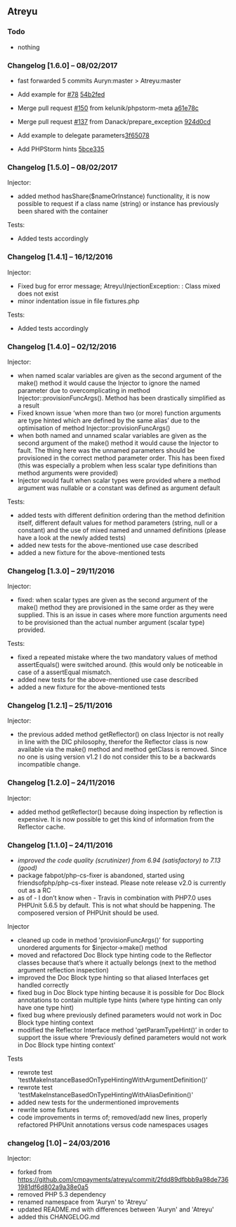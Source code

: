 ## Atreyu

### Todo
- nothing

### Changelog [1.6.0] – 08/02/2017  
- fast forwarded 5 commits Auryn:master > Atreyu:master

- Add example for [#78](https://github.com/rdlowrey/auryn/issues/78) [54b2fed](https://github.com/cmpayments/atreyu/commit/54b2fedff1c760879cfe3ab1baea9dcb7239f07e)
- Merge pull request [#150](https://github.com/rdlowrey/auryn/pull/150) from kelunik/phpstorm-meta [a61e78c](https://github.com/cmpayments/atreyu/commit/a61e78cc3f964b0ab5d170aae19f54af5609e9dc)
- Merge pull request [#137](https://github.com/rdlowrey/auryn/pull/137) from Danack/prepare_exception [924d0cd](https://github.com/cmpayments/atreyu/commit/924d0cdf80f227c91fc87a5212ed4677b22e7fb8)
- Add example to delegate parameters[3f65078](https://github.com/cmpayments/atreyu/commit/3f6507851e6197eec6c1ce87de35b0a92dfa10be)
- Add PHPStorm hints [5bce335](https://github.com/cmpayments/atreyu/commit/5bce335ea7eda86dc98f4369af81077f5cde738a)

### Changelog [1.5.0] – 08/02/2017  
Injector:

- added method hasShare($nameOrInstance) functionality, it is now possible to request if a class name (string) or instance has previously been shared with the container

Tests:

- Added tests accordingly

### Changelog [1.4.1] – 16/12/2016  
Injector:

- Fixed bug for error message; Atreyu\InjectionException: <className>: Class mixed does not exist
- minor indentation issue in file fixtures.php

Tests:

- Added tests accordingly

### Changelog [1.4.0] – 02/12/2016   
Injector:

- when named scalar variables are given as the second argument of the make() method it would cause the Injector to ignore the named parameter due to overcomplicating in method Injector::provisionFuncArgs(). Method has been drastically simplified as a result
- Fixed known issue ‘when more than two (or more) function arguments are type hinted which are defined by the same alias’ due to the optimisation of method Injector::provisionFuncArgs()
- when both named and unnamed scalar variables are given as the second argument of the make() method it would cause the Injector to fault. The thing here was the unnamed parameters should be provisioned in the correct method parameter order. This has been fixed (this was especially a problem when less scalar type definitions than method arguments were provided)
- Injector would fault when scalar types were provided where a method argument was nullable or a constant was defined as argument default

Tests:

- added tests with different definition ordering than the method definition itself, different default values for method parameters (string, null or a constant) and the use of mixed named and unnamed definitions (please have a look at the newly added tests)
- added new tests for the above-mentioned use case described
- added a new fixture for the above-mentioned tests

### Changelog [1.3.0] – 29/11/2016   
Injector:

- fixed: when scalar types are given as the second argument of the make() method they are provisioned in the same order as they were supplied. This is an issue in cases where more function arguments need to be provisioned than the actual number argument (scalar type) provided.

Tests:

- fixed a repeated mistake where the two mandatory values of method assertEquals() were switched around. (this would only be noticeable in case of a assertEqual mismatch.
- added new tests for the above-mentioned use case described
- added a new fixture for the above-mentioned tests

### Changelog [1.2.1] – 25/11/2016   
Injector:

- the previous added method getReflector() on class Injector is not really in line with the DIC philosophy, therefor the Reflector class is now available via the make() method and method getClass is removed. Since no one is using version v1.2 I do not consider this to be a backwards incompatible change.

### Changelog [1.2.0] – 24/11/2016   
Injector:

- added method getReflector() because doing inspection by reflection is expensive. It is now possible to get this kind of information from the Reflector cache.

### Changelog [1.1.0] – 24/11/2016   
- *improved the code quality (scrutinizer) from 6.94 (satisfactory) to 7.13 (good)*
- package fabpot/php-cs-fixer is abandoned, started using friendsofphp/php-cs-fixer instead. Please note release v2.0 is currently out as a RC
- as of - I don’t know when - Travis in combination with PHP7.0 uses PHPUnit 5.6.5 by default. This is not what should be happening. The composered version of PHPUnit should be used.

Injector

- cleaned up code in method 'provisionFuncArgs()’ for supporting unordered arguments for $injector->make() method
- moved and refactored Doc Block type hinting code to the Reflector classes because that’s where it actually belongs (next to the method argument reflection inspection)
- improved the Doc Block type hinting so that aliased Interfaces get handled correctly
- fixed bug in Doc Block type hinting because it is possible for Doc Block annotations to contain multiple type hints (where type hinting can only have one type hint)
- fixed bug where previously defined parameters would not work in Doc Block type hinting context
- modified the Reflector Interface method 'getParamTypeHint()’ in order to support the issue where ‘Previously defined parameters would not work in Doc Block type hinting context'

Tests

- rewrote test 'testMakeInstanceBasedOnTypeHintingWithArgumentDefinition()’
- rewrote test 'testMakeInstanceBasedOnTypeHintingWithAliasDefinition()'
- added new tests for the undermentioned improvements
- rewrite some fixtures
- code improvements in terms of; removed/add new lines, properly refactored PHPUnit annotations versus code namespaces usages

### changelog [1.0] – 24/03/2016
Injector:

- forked from https://github.com/cmpayments/atreyu/commit/2fdd89dfbbb9a98de7361981df6d802a9a38e0a5
- removed PHP 5.3 dependency
- renamed namespace from 'Auryn' to 'Atreyu'
- updated README.md with differences between 'Auryn' and 'Atreyu'
- added this CHANGELOG.md
